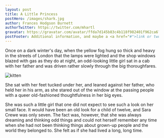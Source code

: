```yaml
---
layout: post
title: A Little Princess
postHero: /images/shark.jpg
author: Frances Hodgson Burnett
authorTwitter: https://twitter.com/mhartl
gravatar: https://gravatar.com/avatar/ffda7d145b83c4b118f982401f962ca6?s=150
postFooter: Additional information, and maybe a <a href="#">link or two</a>
---
```


Once on a dark winter's day, when the yellow fog hung so thick and
heavy in the streets of London that the lamps were lighted and the shop
windows blazed with gas as they do at night, an odd-looking little girl
sat in a cab with her father and was driven rather slowly through the
big thoroughfares.

<img class="pull-left" src="https://placekitten.com/g/400/200"
     alt="kitten">

She sat with her feet tucked under her, and leaned against her father,
who held her in his arm, as she stared out of the window at the passing
people with a queer old-fashioned thoughtfulness in her big eyes.

She was such a little girl that one did not expect to see such a look
on her small face.  It would have been an old look for a child of
twelve, and Sara Crewe was only seven.  The fact was, however, that she
was always dreaming and thinking odd things and could not herself
remember any time when she had not been thinking things about grown-up
people and the world they belonged to. She felt as if she had lived a
long, long time.
